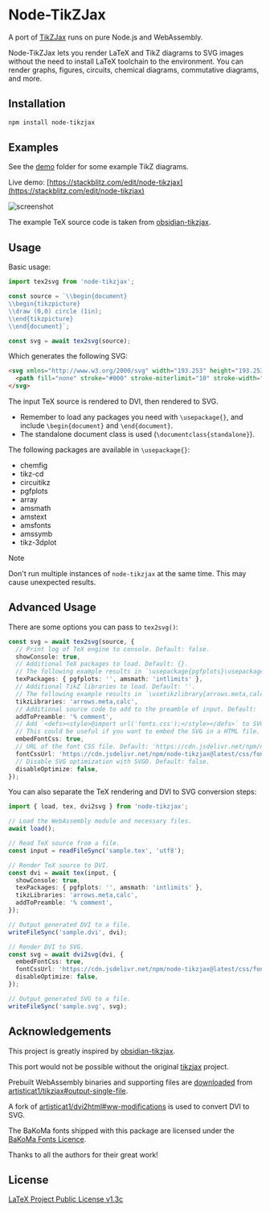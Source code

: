 # Node-TikZJax

A port of [TikZJax](https://tikzjax.com) runs on pure Node.js and WebAssembly.

Node-TikZJax lets you render LaTeX and TikZ diagrams to SVG images without the need to install LaTeX toolchain to the environment. You can render graphs, figures, circuits, chemical diagrams, commutative diagrams, and more.

## Installation

```bash
npm install node-tikzjax
```

## Examples

See the [demo](demo) folder for some example TikZ diagrams.

Live demo: [https://stackblitz.com/edit/node-tikzjax](https://stackblitz.com/edit/node-tikzjax)

![screenshot](https://github.com/prinsss/node-tikzjax/raw/main/demo/screenshot.png)

The example TeX source code is taken from [obsidian-tikzjax](https://github.com/artisticat1/obsidian-tikzjax).

## Usage

Basic usage:

```typescript
import tex2svg from 'node-tikzjax';

const source = `\\begin{document}
\\begin{tikzpicture}
\\draw (0,0) circle (1in);
\\end{tikzpicture}
\\end{document}`;

const svg = await tex2svg(source);
```

Which generates the following SVG:

```html
<svg xmlns="http://www.w3.org/2000/svg" width="193.253" height="193.253" viewBox="-72 -72 144.94 144.94">
  <path fill="none" stroke="#000" stroke-miterlimit="10" stroke-width=".4" d="M72.47.2c0-39.914-32.356-72.27-72.27-72.27S-72.07-39.714-72.07.2-39.714 72.47.2 72.47 72.47 40.114 72.47.2ZM.2.2"/>
</svg>
```

The input TeX source is rendered to DVI, then rendered to SVG.

- Remember to load any packages you need with `\usepackage{}`, and include `\begin{document}` and `\end{document}`.
- The standalone document class is used (`\documentclass{standalone}`).

The following packages are available in `\usepackage{}`:

- chemfig
- tikz-cd
- circuitikz
- pgfplots
- array
- amsmath
- amstext
- amsfonts
- amssymb
- tikz-3dplot

> [!NOTE]
> Don't run multiple instances of `node-tikzjax` at the same time. This may cause unexpected results.

## Advanced Usage

There are some options you can pass to `tex2svg()`:

```typescript
const svg = await tex2svg(source, {
  // Print log of TeX engine to console. Default: false.
  showConsole: true,
  // Additional TeX packages to load. Default: {}.
  // The following example results in `\usepackage{pgfplots}\usepackage[intlimits]{amsmath}`.
  texPackages: { pgfplots: '', amsmath: 'intlimits' },
  // Additional TikZ libraries to load. Default: ''.
  // The following example results in `\usetikzlibrary{arrows.meta,calc}`.
  tikzLibraries: 'arrows.meta,calc',
  // Additional source code to add to the preamble of input. Default: ''.
  addToPreamble: '% comment',
  // Add `<defs><style>@import url('fonts.css');</style></defs>` to SVG. Default: false.
  // This could be useful if you want to embed the SVG in a HTML file.
  embedFontCss: true,
  // URL of the font CSS file. Default: 'https://cdn.jsdelivr.net/npm/node-tikzjax@latest/css/fonts.css'.
  fontCssUrl: 'https://cdn.jsdelivr.net/npm/node-tikzjax@latest/css/fonts.css',
  // Disable SVG optimization with SVGO. Default: false.
  disableOptimize: false,
});
```

You can also separate the TeX rendering and DVI to SVG conversion steps:

```typescript
import { load, tex, dvi2svg } from 'node-tikzjax';

// Load the WebAssembly module and necessary files.
await load();

// Read TeX source from a file.
const input = readFileSync('sample.tex', 'utf8');

// Render TeX source to DVI.
const dvi = await tex(input, {
  showConsole: true,
  texPackages: { pgfplots: '', amsmath: 'intlimits' },
  tikzLibraries: 'arrows.meta,calc',
  addToPreamble: '% comment',
});

// Output generated DVI to a file.
writeFileSync('sample.dvi', dvi);

// Render DVI to SVG.
const svg = await dvi2svg(dvi, {
  embedFontCss: true,
  fontCssUrl: 'https://cdn.jsdelivr.net/npm/node-tikzjax@latest/css/fonts.css',
  disableOptimize: false,
});

// Output generated SVG to a file.
writeFileSync('sample.svg', svg);
```

## Acknowledgements

This project is greatly inspired by [obsidian-tikzjax](https://github.com/artisticat1/obsidian-tikzjax).

This port would not be possible without the original [tikzjax](https://github.com/kisonecat/tikzjax) project.

Prebuilt WebAssembly binaries and supporting files are [downloaded](download.sh) from [artisticat1/tikzjax#output-single-file](https://github.com/artisticat1/tikzjax/tree/output-single-file).

A fork of [artisticat1/dvi2html#ww-modifications](https://github.com/artisticat1/dvi2html/tree/ww-modifications) is used to convert DVI to SVG.

The BaKoMa fonts shipped with this package are licensed under the [BaKoMa Fonts Licence](css/bakoma/LICENCE).

Thanks to all the authors for their great work!

## License

[LaTeX Project Public License v1.3c](LICENSE)
